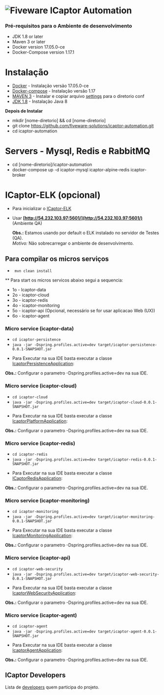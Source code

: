 # ![Fiveware](https://avatars1.githubusercontent.com/u/23555013?s=200&v=4) ICaptor Automation

### Pré-requisitos para o Ambiente de desenvolvimento
- JDK 1.8 or later
- Maven 3 or later
- Docker version 17.05.0-ce
- Docker-Compose version 1.17.1

# Instalação
* [Docker](https://atutoriais.com/linux/como-instalar-o-docker-no-ubuntu-16-04/) - Instalação versão 17.05.0-ce
* [Docker-compose](https://www.digitalocean.com/community/tutorials/how-to-install-docker-compose-on-ubuntu-16-04) - Instalação versão 1.17 
* [MAVEN 3](https://www.vultr.com/docs/how-to-install-apache-maven-on-ubuntu-16-04) - Instalar e copiar arquivo [settings](https://github.com/fiveware-solutions/icaptor-automation/blob/master/settings.xml) para o diretorio conf
* [JDK 1.8](https://www.vultr.com/docs/how-to-install-apache-maven-on-ubuntu-16-04) - Instalação Java 8 

 **Depois de Instalar**

 * mkdir [nome-diretorio] && cd [nome-diretorio]
 * git clone https://github.com/fiveware-solutions/icaptor-automation.git
 * cd icaptor-automation

# Servers - Mysql, Redis e RabbitMQ
- cd [nome-diretorio]/icaptor-automation
- docker-compose up -d icaptor-mysql icaptor-alpine-redis icaptor-broker

# ICaptor-ELK (opcional)
- Para inicializar o [ICaptor-ELK](https://github.com/fiveware-solutions/icaptor-automation/tree/master/icaptor-elk)
- Usar **[http://54.232.103.97:5601/](http://54.232.103.97:5601/)** (Ambiente QA)

  **Obs.:** 
  Estamos usando por default o ELK instalado no servidor de Testes (QA).  
  *Motivo:* Não sobrecarregar o ambiente de desenvolvimento.
     

## Para compilar os micros serviços
-  ``` mvn clean install```

** Para start os micros servicos abaixo segui a sequencia:
 -  1o - Icaptor-data
 -  2o - icaptor-cloud
 -  3o - icaptor-redis
 -  4o - icaptor-monitoring
 -  5o - icaptor-api (Opcional, necessário se for usar aplicacao Web (UX))
 -  6o - icaptor-agent

### Micro service (icaptor-data)
-  ```cd icaptor-persistence``` 
-  ```java -jar -Dspring.profiles.active=dev target/icaptor-persistence-0.0.1-SNAPSHOT.jar```   

* Para Executar na sua IDE basta executar a classe [IcaptorPersistenceApplication](https://github.com/fiveware-solutions/icaptor-automation/blob/master/icaptor-persistence/src/main/java/com/fiveware/IcaptorPersistenceApplication.java):


**Obs.:** Configurar o parametro  -Dspring.profiles.active=dev na sua IDE.  
  
### Micro service (icaptor-cloud)
-  ```cd icaptor-cloud``` 
-  ```java -jar -Dspring.profiles.active=dev target/icaptor-cloud-0.0.1-SNAPSHOT.jar``` 
* Para Executar na sua IDE basta executar a classe [IcaptorPlatformApplication](https://github.com/fiveware-solutions/icaptor-automation/blob/master/icaptor-cloud/src/main/java/com/fiveware/IcaptorPlatformApplication.java):

**Obs.:** Configurar o parametro  -Dspring.profiles.active=dev na sua IDE.  
### Micro service (icaptor-redis)
- ```cd icaptor-redis```
- ```java -jar -Dspring.profiles.active=dev target/icaptor-redis-0.0.1-SNAPSHOT.jar```
* Para Executar na sua IDE basta executar a classe [ICaptorRedisApplication](https://github.com/fiveware-solutions/icaptor-automation/blob/master/icaptor-redis/src/main/java/com/redis/ICaptorRedisApplication.java):

**Obs.:** Configurar o parametro  -Dspring.profiles.active=dev na sua IDE.
### Micro service (icaptor-monitoring)
- ```cd icaptor-monitoring```
- ```java -jar -Dspring.profiles.active=dev target/icaptor-monitoring-0.0.1-SNAPSHOT.jar```
* Para Executar na sua IDE basta executar a classe [IcaptorMonitoringApplication](https://github.com/fiveware-solutions/icaptor-automation/blob/master/icaptor-monitoring/src/main/java/com/fiveware/IcaptorMonitoringApplication.java):

**Obs.:** Configurar o parametro  -Dspring.profiles.active=dev na sua IDE.
### Micro service (icaptor-api)
- ```cd icaptor-web-security```
- ```java -jar -Dspring.profiles.active=dev target/icaptor-web-security-0.0.1-SNAPSHOT.jar```
* Para Executar na sua IDE basta executar a classe [IcaptorWebSecurityApplication](https://github.com/fiveware-solutions/icaptor-automation/blob/master/icaptor-web-security/src/main/java/com/fiveware/IcaptorWebSecurityApplication.java):

**Obs.:** Configurar o parametro  -Dspring.profiles.active=dev na sua IDE.
### Micro service (icaptor-agent)
- ```cd icaptor-agent```
- ```java -jar -Dspring.profiles.active=dev target/icaptor-agent-0.0.1-SNAPSHOT.jar```

* Para Executar na sua IDE basta executar a classe [IcaptorAgentApplication](https://github.com/fiveware-solutions/icaptor-automation/blob/master/icaptor-agent/src/main/java/com/fiveware/IcaptorAgentApplication.java):

**Obs.:** Configurar o parametro  -Dspring.profiles.active=dev na sua IDE.

## ICaptor Developers



Lista de  [developers](https://github.com/orgs/fiveware-solutions/teams/icaptor-developers/members) quem participa do projeto.
